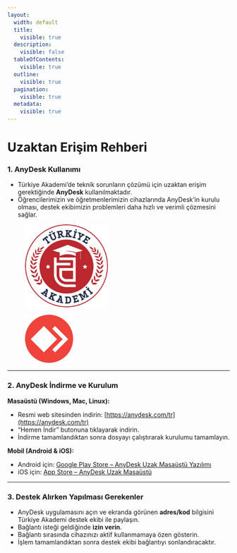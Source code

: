 ```yaml
---
layout:
  width: default
  title:
    visible: true
  description:
    visible: false
  tableOfContents:
    visible: true
  outline:
    visible: true
  pagination:
    visible: true
  metadata:
    visible: true
---
```


# Uzaktan Erişim Rehberi

### 1. AnyDesk Kullanımı

* Türkiye Akademi’de teknik sorunların çözümü için uzaktan erişim gerektiğinde **AnyDesk** kullanılmaktadır.
* Öğrencilerimizin ve öğretmenlerimizin cihazlarında AnyDesk’in kurulu olması, destek ekibimizin problemleri daha hızlı ve verimli çözmesini sağlar.

<div><figure><img src="../.gitbook/assets/image.svg" alt="" width="188"><figcaption></figcaption></figure> <figure><img src="../.gitbook/assets/image.webp" alt="" width="109"><figcaption></figcaption></figure></div>

***

### 2. AnyDesk İndirme ve Kurulum

**Masaüstü (Windows, Mac, Linux):**

* Resmi web sitesinden indirin: [https://anydesk.com/tr](https://anydesk.com/tr)
* “Hemen İndir” butonuna tıklayarak indirin.
* İndirme tamamlandıktan sonra dosyayı çalıştırarak kurulumu tamamlayın.

**Mobil (Android & iOS):**

* Android için: [Google Play Store – AnyDesk Uzak Masaüstü Yazılımı](https://play.google.com/store/apps/details?id=com.anydesk.anydeskandroid)
* iOS için: [App Store – AnyDesk Uzak Masaüstü](https://apps.apple.com/tr/app/anydesk-uzak-masa%C3%BCst%C3%BC/id1176131273?l=tr)

***

### 3. Destek Alırken Yapılması Gerekenler

* AnyDesk uygulamasını açın ve ekranda görünen **adres/kod** bilgisini Türkiye Akademi destek ekibi ile paylaşın.
* Bağlantı isteği geldiğinde **izin verin**.
* Bağlantı sırasında cihazınızı aktif kullanmamaya özen gösterin.
* İşlem tamamlandıktan sonra destek ekibi bağlantıyı sonlandıracaktır.
